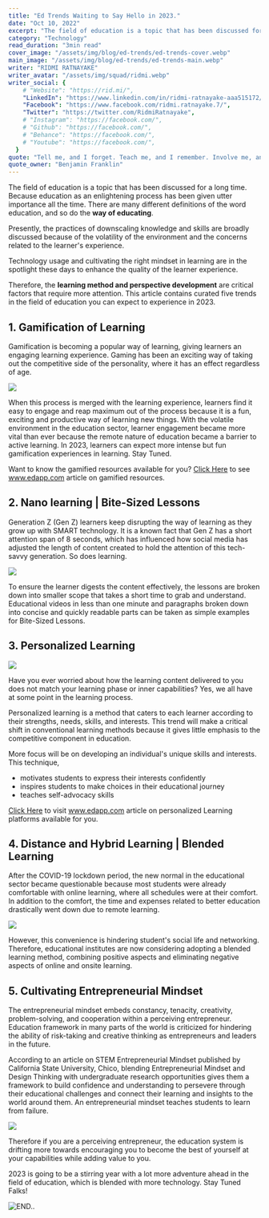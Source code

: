 ```yaml
---
title: "Ed Trends Waiting to Say Hello in 2023."
date: "Oct 10, 2022"
excerpt: "The field of education is a topic that has been discussed for a long time. Because education as an enlightening process has been given utter importance all the..."
category: "Technology"
read_duration: "3min read"
cover_image: "/assets/img/blog/ed-trends/ed-trends-cover.webp"
main_image: "/assets/img/blog/ed-trends/ed-trends-main.webp"
writer: "RIDMI RATNAYAKE"
writer_avatar: "/assets/img/squad/ridmi.webp"
writer_social: {
    # "Website": "https://rid.mi/",
    "LinkedIn": "https://www.linkedin.com/in/ridmi-ratnayake-aaa515172/",
    "Facebook": "https://www.facebook.com/ridmi.ratnayake.7/",
    "Twitter": "https://twitter.com/RidmiRatnayake",
    # "Instagram": "https://facebook.com/",
    # "Github": "https://facebook.com/",
    # "Behance": "https://facebook.com/",
    # "Youtube": "https://facebook.com/",
  }
quote: "Tell me, and I forget. Teach me, and I remember. Involve me, and I learn."
quote_owner: "Benjamin Franklin"
---
```


The field of education is a topic that has been discussed for a long time. Because education as an enlightening process has been given utter importance all the time. There are many different definitions of the word education, and so do the **way of educating**.

Presently, the practices of downscaling knowledge and skills are broadly discussed because of the volatility of the environment and the concerns related to the learner's experience.

Technology usage and cultivating the right mindset in learning are in the spotlight these days to enhance the quality of the learner experience.

Therefore, the **learning method and perspective development** are critical factors that require more attention. This article contains curated five trends in the field of education you can expect to experience in 2023.

## 1. Gamification of Learning

Gamification is becoming a popular way of learning, giving learners an engaging learning experience. Gaming has been an exciting way of taking out the competitive side of the personality, where it has an effect regardless of age.

<img  src="\assets\img\blog\ed-trends\ed-trends-gaming-boy.gif"/>
<!-- ![Gaming](https://i.postimg.cc/BbvTQxJq/1.gif) -->

When this process is merged with the learning experience, learners find it easy to engage and reap maximum out of the process because it is a fun, exciting and productive way of learning new things. With the volatile environment in the education sector, learner engagement became more vital than ever because the remote nature of education became a barrier to active learning. In 2023, learners can expect more intense but fun gamification experiences in learning. Stay Tuned.

Want to know the gamified resources available for you? [Click Here](https://www.edapp.com/blog/gamified-learning-platforms/) to see www.edapp.com article on gamified resources.

## 2. Nano learning | Bite-Sized Lessons

Generation Z (Gen Z) learners keep disrupting the way of learning as they grow up with SMART technology. It is a known fact that Gen Z has a short attention span of 8 seconds, which has influenced how social media has adjusted the length of content created to hold the attention of this tech-savvy generation. So does learning.

<img  src="\assets\img\blog\ed-trends\ed-trends-donut-jump.gif"/>

To ensure the learner digests the content effectively, the lessons are broken down into smaller scope that takes a short time to grab and understand. Educational videos in less than one minute and paragraphs broken down into concise and quickly readable parts can be taken as simple examples for Bite-Sized Lessons.

## 3. Personalized Learning

<img  src="\assets\img\blog\ed-trends\ed-trends-bear-typing.gif"/>

Have you ever worried about how the learning content delivered to you does not match your learning phase or inner capabilities? Yes, we all have at some point in the learning process.

Personalized learning is a method that caters to each learner according to their strengths, needs, skills, and interests. This trend will make a critical shift in conventional learning methods because it gives little emphasis to the competitive component in education.

More focus will be on developing an individual's unique skills and interests. This technique,

- motivates students to express their interests confidently
- inspires students to make choices in their educational journey
- teaches self-advocacy skills

[Click Here](https://www.edapp.com/blog/10-personalized-learning-platforms/) to visit www.edapp.com article on personalized Learning platforms available for you.

## 4. Distance and Hybrid Learning | Blended Learning

After the COVID-19 lockdown period, the new normal in the educational sector became questionable because most students were already comfortable with online learning, where all schedules were at their comfort. In addition to the comfort, the time and expenses related to better education drastically went down due to remote learning.

<img  src="\assets\img\blog\ed-trends\ed-trends-girl-loop.gif"/>

However, this convenience is hindering student's social life and networking. Therefore, educational institutes are now considering adopting a blended learning method, combining positive aspects and eliminating negative aspects of online and onsite learning.

## 5. Cultivating Entrepreneurial Mindset

The entrepreneurial mindset embeds constancy, tenacity, creativity, problem-solving, and cooperation within a perceiving entrepreneur. Education framework in many parts of the world is criticized for hindering the ability of risk-taking and creative thinking as entrepreneurs and leaders in the future.

According to an article on STEM Entrepreneurial Mindset published by California State University, Chico, blending Entrepreneurial Mindset and Design Thinking with undergraduate research opportunities gives them a framework to build confidence and understanding to persevere through their educational challenges and connect their learning and insights to the world around them. An entrepreneurial mindset teaches students to learn from failure.

<img  src="\assets\img\blog\ed-trends\ed-trends-rocket-and-moon.gif"/>

Therefore if you are a perceiving entrepreneur, the education system is drifting more towards encouraging you to become the best of yourself at your capabilities while adding value to you.

2023 is going to be a stirring year with a lot more adventure ahead in the field of education, which is blended with more technology. Stay Tuned Falks!

![END..](\assets\img\blog\ed-trends\ed-trends-ending.gif)
